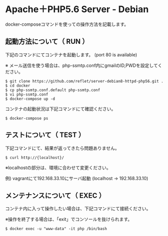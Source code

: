 # Apache＋PHP5.6 Server - Debian

docker-composeコマンドを使っての操作方法を記載します。

## 起動方法について（ RUN ）

下記のコマンドにてコンテナを起動します。 (port 80 is available)

※ メール送信を使う場合は、php-ssmtp.conf内にgmailのID,PWDを設定してください。

```
$ git clone https://github.com/reflet/server-debian8-httpd-php56.git .
$ cd docker
$ cp php-ssmtp.conf.default php-ssmtp.conf
$ vi php-ssmtp.conf
$ docker-compose up -d
```

コンテナの起動状況は下記コマンドにて確認ください。

```
$ docker-compose ps
```

## テストについて（ TEST ）

下記コマンドにて、結果が返ってきたら問題ありません。

```
$ curl http://{localhost}/
```

※localhostの部分は、環境に合わせて変更ください。

例) vagrantにて192.168.33.10にサーバ起動 (localhost -> 192.168.33.10)

## メンテナンスについて（ EXEC ）

コンテナ内に入って操作したい場合は、下記コマンドにて接続ください。

※操作を終了する場合は、「exit」でコンソールを抜けられます。

```
$ docker exec -u "www-data" -it php /bin/bash
```
